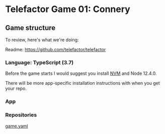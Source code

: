 # Telefactor Game 01: Connery

## Game structure

To review, here's what we're doing:

Readme: <https://github.com/telefactor/telefactor>

### Language: TypeScript (3.7)

Before the game starts I would suggest you install [NVM](http://nvm.sh) and Node 12.4.0.

There will be more app-specific installation instructions with when you get your repo.

### App

### Repositories

[game.yaml](game.yaml)
